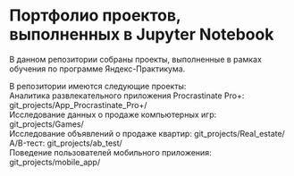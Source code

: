 # Портфолио проектов, выполненных в Jupyter Notebook
В данном репозитории собраны проекты, выполненные в рамках обучения по программе Яндекс-Практикума.

В репозитории имеются следующие проекты:\
Аналитика развлекательного приложения Procrastinate Pro+: git_projects/App_Procrastinate_Pro+/\
Исследование данных о продаже компьютерных игр: git_projects/Games/\
Исследование объявлений о продаже квартир: git_projects/Real_estate/\
A/B-тест: git_projects/ab_test/\
Поведение пользователей мобильного приложения: git_projects/mobile_app/
